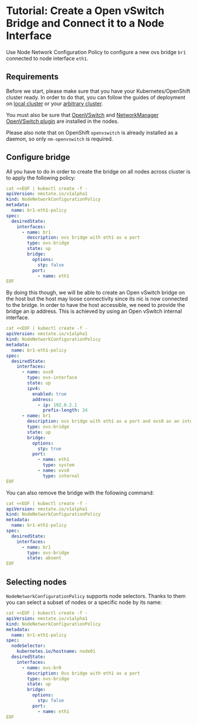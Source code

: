 # Tutorial: Create a Open vSwitch Bridge and Connect it to a Node Interface

Use Node Network Configuration Policy to configure a new ovs bridge `br1` connected
to node interface `eth1`.

## Requirements

Before we start, please make sure that you have your Kubernetes/OpenShift
cluster ready. In order to do that, you can follow the guides of deployment on
[local cluster](deployment-local-cluster.md) or your
[arbitrary cluster](deployment-arbitrary-cluster.md).

You must also be sure that [OpenVSwitch](https://www.openvswitch.org/) and [NetworkManager OpenVSwitch plugin](https://developer.gnome.org/NetworkManager/stable/nm-openvswitch.html) are installed in the nodes.

Please also note that on OpenShift `openvswitch` is already installed as a daemon, so only `nm-openvswitch` is required.

## Configure bridge

All you have to do in order to create the bridge on all nodes across cluster is
to apply the following policy:

```yaml
cat <<EOF | kubectl create -f -
apiVersion: nmstate.io/v1alpha1
kind: NodeNetworkConfigurationPolicy
metadata:
  name: br1-eth1-policy
spec:
  desiredState:
    interfaces:
      - name: br1
        description: ovs bridge with eth1 as a port
        type: ovs-bridge
        state: up
        bridge:
          options:
            stp: false
          port:
            - name: eth1
EOF
```

By doing this though, we will be able to create an Open vSwitch bridge on the host but the host may loose connectivity since its nic is now connected to the bridge.
In order to have the host accessible, we need to provide the bridge an ip address. This is achieved by using an Open vSwitch internal interface.

```yaml
cat <<EOF | kubectl create -f -
apiVersion: nmstate.io/v1alpha1
kind: NodeNetworkConfigurationPolicy
metadata:
  name: br1-eth1-policy
spec:
  desiredState:
    interfaces:
      - name: ovs0
        type: ovs-interface
        state: up
        ipv4:
          enabled: true
          address:
            - ip: 192.0.2.1
              prefix-length: 24
      - name: br1
        description: ovs bridge with eth1 as a port and ovs0 as an internal interface
        type: ovs-bridge
        state: up
        bridge:
          options:
            stp: true
          port:
            - name: eth1
              type: system
            - name: ovs0
              type: internal
EOF
```

You can also remove the bridge with the following command:

```yaml
cat <<EOF | kubectl create -f -
apiVersion: nmstate.io/v1alpha1
kind: NodeNetworkConfigurationPolicy
metadata:
  name: br1-eth1-policy
spec:
  desiredState:
    interfaces:
      - name: br1
        type: ovs-bridge
        state: absent
EOF
```

## Selecting nodes

`NodeNetworkConfigurationPolicy` supports node selectors. Thanks to them you can
select a subset of nodes or a specific node by its name:

```yaml
cat <<EOF | kubectl create -f -
apiVersion: nmstate.io/v1alpha1
kind: NodeNetworkConfigurationPolicy
metadata:
  name: br1-eth1-policy
spec:
  nodeSelector:
    kubernetes.io/hostname: node01
  desiredState:
    interfaces:
      - name: ovs-br0
        description: Ovs bridge with eth1 as a port
        type: ovs-bridge
        state: up
        bridge:
          options:
            stp: false
          port:
            - name: eth1
EOF
```
